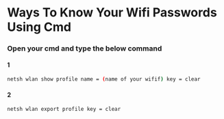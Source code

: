 # Ways To Know Your Wifi Passwords Using Cmd

### Open your cmd and type the below command

#### 1

```sh
netsh wlan show profile name = (name of your wifif) key = clear
```

#### 2

```sh
netsh wlan export profile key = clear
```
